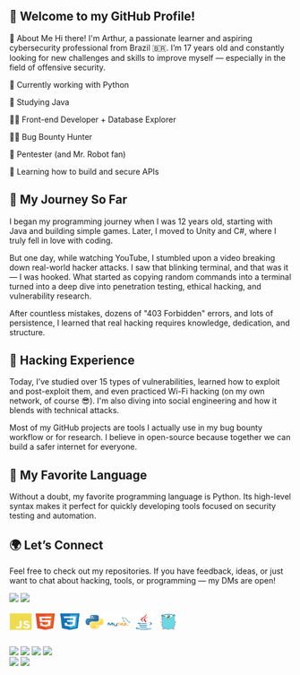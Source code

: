 ## 👋 Welcome to my GitHub Profile!
🚀 About Me
Hi there! I'm Arthur, a passionate learner and aspiring cybersecurity professional from Brazil 🇧🇷. I’m 17 years old and constantly looking for new challenges and skills to improve myself — especially in the field of offensive security.

🤖 Currently working with Python

🔭 Studying Java

🧑‍💻 Front-end Developer + Database Explorer

👨‍💼 Bug Bounty Hunter

👾 Pentester (and Mr. Robot fan)

🔧 Learning how to build and secure APIs


## 🧠 My Journey So Far

I began my programming journey when I was 12 years old, starting with Java and building simple games. Later, I moved to Unity and C#, where I truly fell in love with coding.


But one day, while watching YouTube, I stumbled upon a video breaking down real-world hacker attacks. I saw that blinking terminal, and that was it — I was hooked. What started as copying random commands into a terminal turned into a deep dive into penetration testing, ethical hacking, and vulnerability research.


After countless mistakes, dozens of "403 Forbidden" errors, and lots of persistence, I learned that real hacking requires knowledge, dedication, and structure.


## 🧪 Hacking Experience
Today, I’ve studied over 15 types of vulnerabilities, learned how to exploit and post-exploit them, and even practiced Wi-Fi hacking (on my own network, of course 😎). I'm also diving into social engineering and how it blends with technical attacks.


Most of my GitHub projects are tools I actually use in my bug bounty workflow or for research. I believe in open-source because together we can build a safer internet for everyone.


## 🐍 My Favorite Language
Without a doubt, my favorite programming language is Python. Its high-level syntax makes it perfect for quickly developing tools focused on security testing and automation.


## 🌍 Let’s Connect
Feel free to check out my repositories. If you have feedback, ideas, or just want to chat about hacking, tools, or programming — my DMs are open!


<img height="180em" src="https://github-readme-stats.vercel.app/api?username=HeyTenebrisVenator&show_icons=true&theme=dark"/>
<img height="180em" src="https://github-readme-stats.vercel.app/api/top-langs?username=HeyTenebrisVenator&show_icons=true&theme=dark"/>
<div style="display: inline_block"><br>
  <img align="center" height="30" width="40" src="https://raw.githubusercontent.com/devicons/devicon/master/icons/javascript/javascript-plain.svg">
  <img align="center" height="30" width="40" src="https://raw.githubusercontent.com/devicons/devicon/master/icons/html5/html5-original.svg">
  <img align="center" height="30" width="40" src="https://raw.githubusercontent.com/devicons/devicon/master/icons/css3/css3-original.svg">
  <img align="center" height="30" width="40" src="https://raw.githubusercontent.com/devicons/devicon/master/icons/python/python-original.svg">
  <img align="center" height="30" width="40" src="https://github.com/devicons/devicon/blob/master/icons/mysql/mysql-original-wordmark.svg">
    <img align="center" height="30" width="40" src="https://github.com/devicons/devicon/blob/master/icons/java/java-original.svg">
  <img align="center" height="30" width="40" src="https://github.com/devicons/devicon/blob/master/icons/go/go-original.svg">
</div>
  
  ##
 
<div> 
  <a href="https://www.instagram.com/arthurjww/" target="_blank"><img src="https://img.shields.io/badge/-Instagram-%23E4405F?style=for-the-badge&logo=instagram&logoColor=white" target="_blank"></a>
  <a href="mailto:arthur.johann.witt@gmail.com"><img src="https://img.shields.io/badge/-Gmail-%23333?style=for-the-badge&logo=gmail&logoColor=white" target="_blank"></a>
  <a href="https://www.linkedin.com/in/arthur-witt-a4a8b531b/" target="_blank"><img src="https://img.shields.io/badge/-LinkedIn-%230077B5?style=for-the-badge&logo=linkedin&logoColor=white" target="_blank"></a> 
  <a href="https://tryhackme.com/p/arthurjww" target="_blank"><img src="https://img.shields.io/badge/-TryHackMe-red?style=for-the-badge&logo=tryhackme" target="_blank"></a> </div>
  <a href="https://hackerone.com/tenebris_venator" target="_blank"><img src="https://img.shields.io/badge/-HackerOne-black?style=for-the-badge&logo=hackerone" target="_blank"></a> </div>
  <a href="https://bugcrowd.com/Tenebris_Venator" target="_blank"><img src="https://img.shields.io/badge/-BugCrowd-orange?style=for-the-badge&logo=bugcrowd" target="_blank"></a> </div>
  
